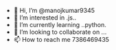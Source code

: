- 👋 Hi, I’m @manojkumar9345
- 👀 I’m interested in .js..
- 🌱 I’m currently learning ..python.
- 💞️ I’m looking to collaborate on ...
- 📫 How to reach me 7386469435

<!---
manojkumar9345/manojkumar9345 is a ✨ special ✨ repository because its `README.md` (this file) appears on your GitHub profile.
You can click the Preview link to take a look at your changes.
--->
